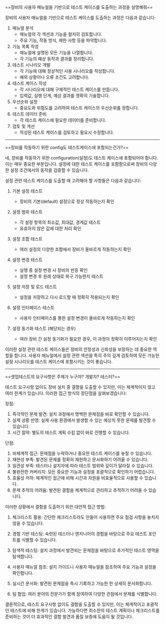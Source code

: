 ==장비의 사용자 매뉴얼을 기반으로 테스트 케이스를 도출하는 과정을 설명해줘==

장비의 사용자 매뉴얼을 기반으로 테스트 케이스를 도출하는 과정은 다음과 같습니다:

1. 매뉴얼 분석
    - 매뉴얼의 각 섹션과 기능을 철저히 검토합니다.
    - 주요 기능, 작동 방식, 제한 사항 등을 파악합니다.
2. 기능 목록 작성
    - 매뉴얼에 설명된 모든 기능을 나열합니다.
    - 각 기능의 예상 동작과 결과를 정리합니다.
3. 테스트 시나리오 개발
    - 각 기능에 대해 정상적인 사용 시나리오를 작성합니다.
    - 예외 상황이나 오류 조건도 고려합니다.
4. 테스트 케이스 작성
    - 각 시나리오에 대해 구체적인 테스트 케이스를 만듭니다.
    - 입력값, 실행 단계, 예상 결과를 명확히 기술합니다.
5. 우선순위 설정
    - 중요도와 위험도를 고려하여 테스트 케이스의 우선순위를 정합니다.
6. 테스트 데이터 준비
    - 각 테스트 케이스에 필요한 데이터를 준비합니다.
7. 검토 및 개선
    - 작성된 테스트 케이스를 검토하고 필요시 수정합니다.
___
==장비를 작동하기 위한 config도 테스트케이스에 포함되는건가?==

네, 장비를 작동하기 위한 configuration(설정)도 테스트 케이스에 포함되어야 합니다. 이는 매우 중요한 부분입니다. 설정에 대한 테스트 케이스를 포함함으로써 장비의 다양한 설정 조건에서의 동작을 검증할 수 있습니다.

설정 관련 테스트 케이스를 도출할 때 고려해야 할 사항들은 다음과 같습니다:

1. 기본 설정 테스트
   - 장비의 기본(default) 설정으로 정상 작동하는지 확인

2. 설정 범위 테스트
   - 각 설정 항목의 최소값, 최대값, 경계값 테스트
   - 유효하지 않은 값에 대한 처리 확인

3. 설정 조합 테스트
   - 여러 설정의 다양한 조합에서 장비가 올바르게 작동하는지 확인

4. 설정 변경 테스트
   - 실행 중 설정 변경 시 장비의 반응 확인
   - 설정 변경 후 원래 상태로 복구 가능한지 테스트

5. 설정 저장 및 로드 테스트
   - 설정을 저장하고 다시 로드할 때 정확히 적용되는지 확인

6. 설정 인터페이스 테스트
   - 사용자 인터페이스를 통한 설정 변경이 올바르게 작동하는지 확인

7. 설정 동기화 테스트 (해당되는 경우)
   - 여러 장비 간 설정 동기화가 필요한 경우, 이 과정이 정확히 이루어지는지 확인

이러한 설정 관련 테스트 케이스들은 장비의 안정성과 신뢰성을 보장하는 데 중요한 역할을 합니다. 사용자 매뉴얼에서 설정 관련 섹션을 특히 주의 깊게 검토하여 모든 가능한 설정 시나리오를 테스트 케이스에 포함시키는 것이 좋습니다.
___
==셋업테스트의 요구사항은 주체가 누구야? 개발자? 테스터?==

테스트 요구사항 없이도 장비 설치 중 결함을 도출할 수 있지만, 이는 체계적이지 않고 여러 한계가 있습니다. 이러한 접근 방식의 장단점을 살펴보겠습니다:

장점:
1. 즉각적인 문제 발견: 설치 과정에서 명백한 문제점을 바로 확인할 수 있습니다.
2. 실제 상황 반영: 실제 사용 환경에서 발생할 수 있는 예상치 못한 문제를 발견할 수 있습니다.
3. 시간 절약: 별도의 테스트 계획 수립 없이 바로 진행할 수 있습니다.

단점:
1. 비체계적 접근: 문제점을 누락하거나 중요한 테스트 케이스를 놓칠 수 있습니다.
2. 재현성 부족: 발견된 문제를 정확히 재현하고 문서화하기 어려울 수 있습니다.
3. 일관성 부족: 테스터나 설치자에 따라 테스트 범위와 깊이가 달라질 수 있습니다.
4. 불완전한 커버리지: 모든 중요한 기능과 설정을 포괄적으로 확인하기 어렵습니다.
5. 효율성 저하: 체계적인 접근에 비해 시간과 자원을 비효율적으로 사용할 수 있습니다.
6. 문제 추적의 어려움: 발견된 결함을 체계적으로 관리하고 추적하기 어려울 수 있습니다.

이러한 상황에서 결함을 도출하기 위한 대안적 접근 방법:

1. 체크리스트 활용:
   간단한 체크리스트라도 만들어 사용하면 주요 점검 사항을 놓치지 않을 수 있습니다.

2. 경험 기반 테스팅:
   숙련된 테스터나 엔지니어의 경험을 바탕으로 주요 테스트 포인트를 식별할 수 있습니다.

3. 탐색적 테스팅:
   설치 과정에서 발견되는 문제점을 바탕으로 추가적인 테스트 영역을 탐색합니다.

4. 사용자 매뉴얼 참조:
   설치 가이드나 사용자 매뉴얼을 참조하여 주요 기능과 설정을 확인합니다.

5. 실시간 문서화:
   발견된 문제점을 즉시 기록하고 가능한 한 상세히 문서화합니다.

6. 팀 협업:
   여러 분야의 전문가가 함께 참여하여 다양한 관점에서 문제를 식별합니다.

결론적으로, 테스트 요구사항 없이도 결함을 도출할 수 있지만, 이는 체계적이고 포괄적인 테스트에 비해 한계가 있습니다. 가능하다면 최소한의 테스트 계획이나 체크리스트를 준비하는 것이 더 효과적인 결함 발견과 품질 보증에 도움이 될 것입니다.